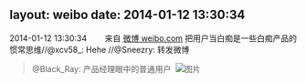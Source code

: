 layout: weibo
date: 2014-01-12 13:30:34
---
<meta name="referrer" content="no-referrer" />

2014-01-12 13:30:34  &nbsp;&nbsp;&nbsp;&nbsp;&nbsp;&nbsp; 来自 <a href="http://weibo.com/" rel="nofollow">微博 weibo.com</a>
把用户当白痴是一些白痴产品的惯常思维//@xcv58_: Hehe //@Sneezry: 转发微博
>  @Black_Ray: 产品经理眼中的普通用户 ​​​
>  ![图片](https://ww2.sinaimg.cn/large/644ff5fagw1ecg3x8ytg4g20b4069jyc.gif)

